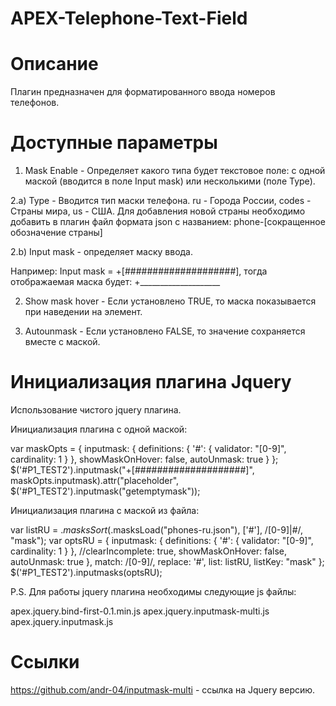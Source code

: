 APEX-Telephone-Text-Field
=========================

Описание
=========================

Плагин предназначен для форматированного ввода номеров телефонов.

Доступные параметры
=========================

1) Mask Enable - Определяет какого типа будет текстовое поле: с одной маской (вводится в поле Input mask) или несколькими (поле Type).

2.a) Type - Вводится тип маски телефона. ru - Города России, codes - Страны мира, us - США.
Для добавления новой страны необходимо добавить в плагин файл формата json с названием: phone-[сокращенное обозначение страны]

2.b) Input mask - определяет маску ввода.

Например: Input mask = +[####################], тогда отображаемая маска будет: +____________________

2) Show mask hover - Если установлено TRUE, то маска показывается при наведении на элемент.

3) Autounmask - Если установлено FALSE, то значение сохраняется вместе с маской.


Инициализация плагина Jquery
=========================

Использование чистого jquery плагина.

Инициализация плагина с одной маской:

var maskOpts = {
                               inputmask: {
                                   definitions: {
                                       '#': {
                                           validator: "[0-9]",
                                           cardinality: 1
                                       }
                                   },
                                   showMaskOnHover: false,
                                   autoUnmask: true
                               }
                           };
$('#P1_TEST2').inputmask("+[####################]", maskOpts.inputmask).attr("placeholder", $('#P1_TEST2').inputmask("getemptymask"));

Инициализация плагина с маской из файла:

var listRU = $.masksSort($.masksLoad("phones-ru.json"), ['#'], /[0-9]|#/, "mask");
var optsRU = {
                               inputmask: {
                                   definitions: {
                                       '#': {
                                           validator: "[0-9]",
                                           cardinality: 1
                                       }
                                   },
                                   //clearIncomplete: true,
                                   showMaskOnHover: false,
                                   autoUnmask: true
                               },
                               match: /[0-9]/,
                               replace: '#',
                               list: listRU,
                               listKey: "mask"
                           };
$('#P1_TEST2').inputmasks(optsRU);

P.S. Для работы jquery плагина необходимы следующие js файлы:

apex.jquery.bind-first-0.1.min.js
apex.jquery.inputmask-multi.js
apex.jquery.inputmask.js

Ссылки
=========================
https://github.com/andr-04/inputmask-multi - ссылка на Jquery версию.
